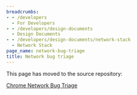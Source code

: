 ```yaml
---
breadcrumbs:
- - /developers
  - For Developers
- - /developers/design-documents
  - Design Documents
- - /developers/design-documents/network-stack
  - Network Stack
page_name: network-bug-triage
title: Network bug triage
---
```


This page has moved to the source repository:

[Chrome Network Bug
Triage](https://chromium.googlesource.com/chromium/src/+/master/net/docs/bug-triage.md)